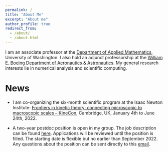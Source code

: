 ```yaml
---
permalink: /
title: "About Me"
excerpt: "About me"
author_profile: true
redirect_from: 
  - /about/
  - /about.html
---
```


I am an associate professor at the [Department of Applied Mathematics](https://amath.washington.edu), University of Washington. I also hold an adjunct professorship at the [William E. Boeing Department of Aeronautics & Astronautics](https://www.aa.washington.edu/). My general research interests lie in numerical analysis and scientific computing.

News
======
* I am co-organizing the six-month scientific program at the Isaac Newton Institute: [Frontiers in kinetic theory: connecting microscopic to macroscopic scales – KineCon](https://www.newton.ac.uk/event/fkt/), Cambridge, UK, January 4th to June 24th, 2022.

* A two-year postdoc position is open in my group. The job description can be found [here](https://www.mathjobs.org/jobs/list/18739). Applications will be reviewed until the position is filled. The starting date is flexible but no earlier than September 2022. Any questions about the position can be sent directly to this [email](hujw@uw.edu).
